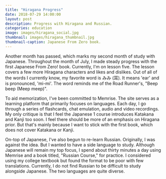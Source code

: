 ```yaml
---
title: "Hiragana Progress"
date: 2018-07-29 14:00:00
layout: post
description: Progress with Hiragana and Russian.
categories: education
image: images/hiragana_social.jpg
thumbnail: images/hiragana_thumbnail.jpg
thumbnail-caption: Japanese From Zero book.
---
```


Another month has passed, which marks my second month of study with Japanese. Throughout the month of July, I made steady progress with the first Japanese From Zero! book. Currently, I'm on lesson five. The lesson covers a few more Hiragana characters and likes and dislikes. Out of all of the words I currently know, my favorite word is みみ (耳). It means 'ear' and is pronounced, 'mi-mi'. The word reminds me of the Road Runner's, "Beep beep (Meep meep)".

To aid memorization, I've been committed to Memrise. The site serves as a learning platform that primarily focuses on languages. Each day, I go through a series of flashcards, chat emulation, audio and video recordings. My only critique is that I feel the Japanese 1 course introduces Katakana and Kanji too soon. I feel there should be more of an emphasis on Hiragana prior. But that's mainly because I want to stick with the first book, which does not cover Katakana or Kanji.

On-top of Japanese, I've also begun to re-learn Russian. Originally, I was against the idea. But I wanted to have a side language to study. Although Japanese will remain my top focus, I spend about thirty minutes a day using Memrise and a book titled, "Russian Course," for practice. I considered using my college textbook but found the format to be poor with few translations. Currently, I do not find Russian to be difficult to study alongside Japanese. The two languages are quite diverse.